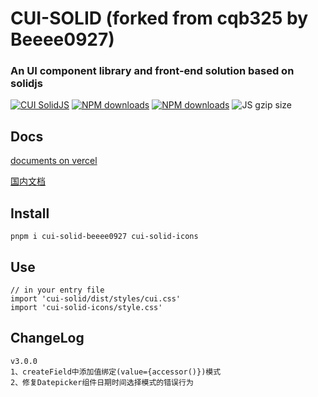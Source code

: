 <h1>
CUI-SOLID (forked from cqb325 by Beeee0927)
    <h3>An UI component library and front-end solution based on solidjs</h3>
</h1>

[![CUI SolidJS](https://img.shields.io/npm/v/cui-solid.svg?style=flat-square)](https://www.npmjs.org/package/cui-solid)
[![NPM downloads](https://img.shields.io/npm/dm/cui-solid.svg?style=flat-square)](https://npmjs.org/package/cui-solid)
[![NPM downloads](https://img.shields.io/npm/dt/cui-solid.svg?style=flat-square)](https://npmjs.org/package/cui-solid)
![JS gzip size](https://img.shields.io/bundlejs/size/cui-solid?label=gzip%20JS%20&style=flat-square)

## Docs

[documents on vercel](https://cui-solid.vercel.app/ 'cui-solid')

[国内文档](https://cui.cqb325.cn/ 'cui-solid')

## Install

    pnpm i cui-solid-beeee0927 cui-solid-icons

## Use

    // in your entry file
    import 'cui-solid/dist/styles/cui.css'
    import 'cui-solid-icons/style.css'

## ChangeLog

    v3.0.0
    1、createField中添加值绑定(value={accessor()})模式
    2、修复Datepicker组件日期时间选择模式的错误行为
